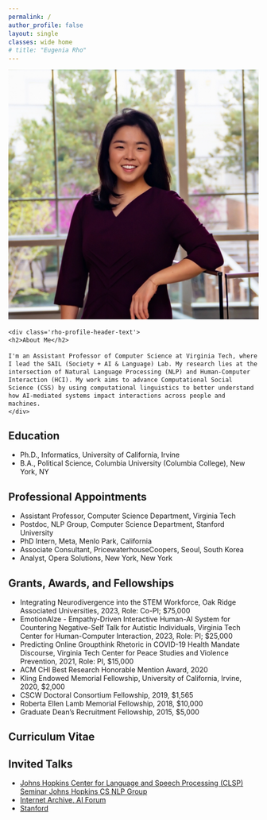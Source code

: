 ```yaml
---
permalink: /
author_profile: false
layout: single
classes: wide home
# title: "Eugenia Rho"
---
```


<div class='rho-profile-header'>
    <img src='/assets/images/team/Eugenia_headshot-2.png' class='align-left' alt='Eugenia Rho Professional Headshot'/>

    <div class='rho-profile-header-text'>
    <h2>About Me</h2>

    I'm an Assistant Professor of Computer Science at Virginia Tech, where I lead the SAIL (Society + AI & Language) Lab. My research lies at the intersection of Natural Language Processing (NLP) and Human-Computer Interaction (HCI). My work aims to advance Computational Social Science (CSS) by using computational linguistics to better understand how AI-mediated systems impact interactions across people and machines.  
    </div>
</div>

## Education

- Ph.D., Informatics, University of California, Irvine
- B.A., Political Science, Columbia University (Columbia College), New York, NY

## Professional Appointments

- Assistant Professor, Computer Science Department, Virginia Tech  
- Postdoc, NLP Group, Computer Science Department, Stanford University  
- PhD Intern, Meta, Menlo Park, California
- Associate Consultant, PricewaterhouseCoopers, Seoul, South Korea
- Analyst, Opera Solutions, New York, New York

## Grants, Awards, and Fellowships  

- Integrating Neurodivergence into the STEM Workforce, Oak Ridge Associated Universities, 2023, Role: Co-PI; $75,000
- EmotionAIze - Empathy-Driven Interactive Human-AI System for Countering Negative-Self Talk for Autistic Individuals, Virginia Tech Center for Human-Computer Interaction, 2023, Role: PI; $25,000  
- Predicting Online Groupthink Rhetoric in COVID-19 Health Mandate Discourse, Virginia Tech Center for Peace Studies and Violence Prevention, 2021, Role: PI, $15,000
- ACM CHI Best Research Honorable Mention Award, 2020  
- Kling Endowed Memorial Fellowship, University of California, Irvine, 2020, $2,000
- CSCW Doctoral Consortium Fellowship, 2019, $1,565
- Roberta Ellen Lamb Memorial Fellowship, 2018, $10,000
- Graduate Dean’s Recruitment Fellowship, 2015, $5,000

## Curriculum Vitae

## Invited Talks

- [Johns Hopkins Center for Language and Speech Processing (CLSP) Seminar Johns Hopkins CS NLP Group](https://www.clsp.jhu.edu/about/#:~:text=The%20Johns%20Hopkins%20Center%20for,research%20centers%20in%20the%20world.)
- [Internet Archive, AI Forum](https://blog.archive.org/event/ai-ia-research-in-the-age-of-artificial-intelligence/)
- [Stanford](https://www.youtube.com/watch?v=HFHLxzaNYBM&t=452s)